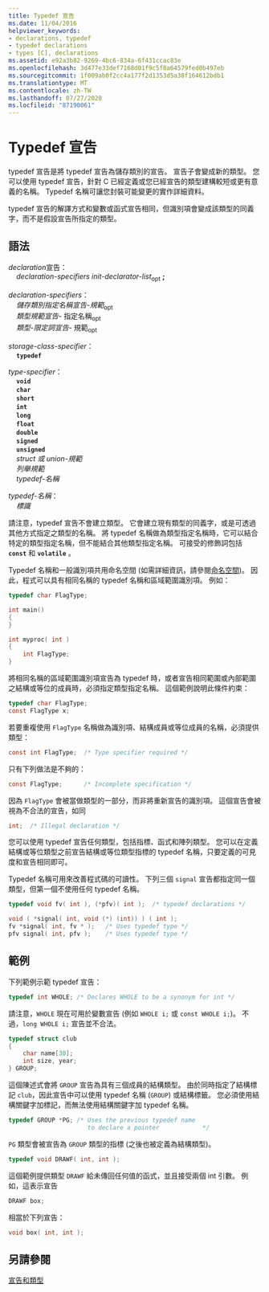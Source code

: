```yaml
---
title: Typedef 宣告
ms.date: 11/04/2016
helpviewer_keywords:
- declarations, typedef
- typedef declarations
- types [C], declarations
ms.assetid: e92a3b82-9269-4bc6-834a-6f431ccac83e
ms.openlocfilehash: 3d477e33def7168d01f9c5f8a64579fed0b497eb
ms.sourcegitcommit: 1f009ab0f2cc4a177f2d1353d5a38f164612bdb1
ms.translationtype: MT
ms.contentlocale: zh-TW
ms.lasthandoff: 07/27/2020
ms.locfileid: "87190061"
---
```

# <a name="typedef-declarations"></a>Typedef 宣告

typedef 宣告是將 typedef 宣告為儲存類別的宣告。 宣告子會變成新的類型。 您可以使用 typedef 宣告，針對 C 已經定義或您已經宣告的類型建構較短或更有意義的名稱。 Typedef 名稱可讓您封裝可能變更的實作詳細資料。

typedef 宣告的解譯方式和變數或函式宣告相同，但識別項會變成該類型的同義字，而不是假設宣告所指定的類型。

## <a name="syntax"></a>語法

*declaration*宣告：<br/>
&nbsp;&nbsp;&nbsp;&nbsp;*declaration-specifiers init-declarator-list*<sub>opt</sub> **;**

*declaration-specifiers*：<br/>
&nbsp;&nbsp;&nbsp;&nbsp;*儲存類別指定名稱宣告-規範*<sub>opt</sub> <br/>
&nbsp;&nbsp;&nbsp;&nbsp;*類型規範宣告-* 指定名稱<sub>opt</sub> <br/>
&nbsp;&nbsp;&nbsp;&nbsp;*類型-限定詞宣告-* 規範<sub>opt</sub>

*storage-class-specifier*：<br/>
&nbsp;&nbsp;&nbsp;&nbsp;**`typedef`**

*type-specifier*：<br/>
&nbsp;&nbsp;&nbsp;&nbsp;**`void`**<br/>
&nbsp;&nbsp;&nbsp;&nbsp;**`char`**<br/>
&nbsp;&nbsp;&nbsp;&nbsp;**`short`**<br/>
&nbsp;&nbsp;&nbsp;&nbsp;**`int`**<br/>
&nbsp;&nbsp;&nbsp;&nbsp;**`long`**<br/>
&nbsp;&nbsp;&nbsp;&nbsp;**`float`**<br/>
&nbsp;&nbsp;&nbsp;&nbsp;**`double`**<br/>
&nbsp;&nbsp;&nbsp;&nbsp;**`signed`**<br/>
&nbsp;&nbsp;&nbsp;&nbsp;**`unsigned`**<br/>
&nbsp;&nbsp;&nbsp;&nbsp;*struct 或 union-規範*<br/>
&nbsp;&nbsp;&nbsp;&nbsp;*列舉規範*<br/>
&nbsp;&nbsp;&nbsp;&nbsp;*typedef-名稱*

*typedef-名稱*：<br/>
&nbsp;&nbsp;&nbsp;&nbsp;*標識*

請注意，typedef 宣告不會建立類型。 它會建立現有類型的同義字，或是可透過其他方式指定之類型的名稱。 將 typedef 名稱做為類型指定名稱時，它可以結合特定的類型指定名稱，但不能結合其他類型指定名稱。 可接受的修飾詞包括 **`const`** 和 **`volatile`** 。

Typedef 名稱和一般識別項共用命名空間 (如需詳細資訊，請參閱[命名空間](../c-language/name-spaces.md))。 因此，程式可以具有相同名稱的 typedef 名稱和區域範圍識別項。 例如：

```C
typedef char FlagType;

int main()
{
}

int myproc( int )
{
    int FlagType;
}
```

將相同名稱的區域範圍識別項宣告為 typedef 時，或者宣告相同範圍或內部範圍之結構或等位的成員時，必須指定類型指定名稱。 這個範例說明此條件約束：

```C
typedef char FlagType;
const FlagType x;
```

若要重複使用 `FlagType` 名稱做為識別項、結構成員或等位成員的名稱，必須提供類型：

```C
const int FlagType;  /* Type specifier required */
```

只有下列做法是不夠的：

```C
const FlagType;      /* Incomplete specification */
```

因為 `FlagType` 會被當做類型的一部分，而非將重新宣告的識別項。 這個宣告會被視為不合法的宣告，如同

```C
int;  /* Illegal declaration */
```

您可以使用 typedef 宣告任何類型，包括指標、函式和陣列類型。 您可以在定義結構或等位類型之前宣告結構或等位類型指標的 typedef 名稱，只要定義的可見度和宣告相同即可。

Typedef 名稱可用來改善程式碼的可讀性。 下列三個 `signal` 宣告都指定同一個類型，但第一個不使用任何 typedef 名稱。

```C
typedef void fv( int ), (*pfv)( int );  /* typedef declarations */

void ( *signal( int, void (*) (int)) ) ( int );
fv *signal( int, fv * );   /* Uses typedef type */
pfv signal( int, pfv );    /* Uses typedef type */
```

## <a name="examples"></a>範例

下列範例示範 typedef 宣告：

```C
typedef int WHOLE; /* Declares WHOLE to be a synonym for int */
```

請注意，`WHOLE` 現在可用於變數宣告 (例如 `WHOLE i;` 或 `const WHOLE i;`)。 不過，`long WHOLE i;` 宣告並不合法。

```C
typedef struct club
{
    char name[30];
    int size, year;
} GROUP;
```

這個陳述式會將 `GROUP` 宣告為具有三個成員的結構類型。 由於同時指定了結構標記 `club`，因此宣告中可以使用 typedef 名稱 (`GROUP`) 或結構標籤。 您必須使用結構關鍵字加標記，而無法使用結構關鍵字加 typedef 名稱。

```C
typedef GROUP *PG; /* Uses the previous typedef name
                      to declare a pointer            */
```

`PG` 類型會被宣告為 `GROUP` 類型的指標 (之後也被定義為結構類型)。

```C
typedef void DRAWF( int, int );
```

這個範例提供類型 `DRAWF` 給未傳回任何值的函式，並且接受兩個 int 引數。 例如，這表示宣告

```C
DRAWF box;
```

相當於下列宣告：

```C
void box( int, int );
```

## <a name="see-also"></a>另請參閱

[宣告和類型](../c-language/declarations-and-types.md)
